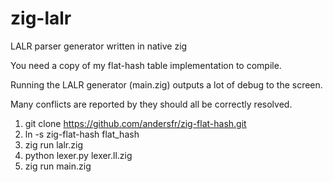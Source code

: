 # zig-lalr
LALR parser generator written in native zig

You need a copy of my flat-hash table implementation to compile.

Running the LALR generator (main.zig) outputs a lot of debug to the screen.

Many conflicts are reported by they should all be correctly resolved.

1. git clone https://github.com/andersfr/zig-flat-hash.git
2. ln -s zig-flat-hash flat\_hash
3. zig run lalr.zig
4. python lexer.py lexer.ll.zig
5. zig run main.zig
